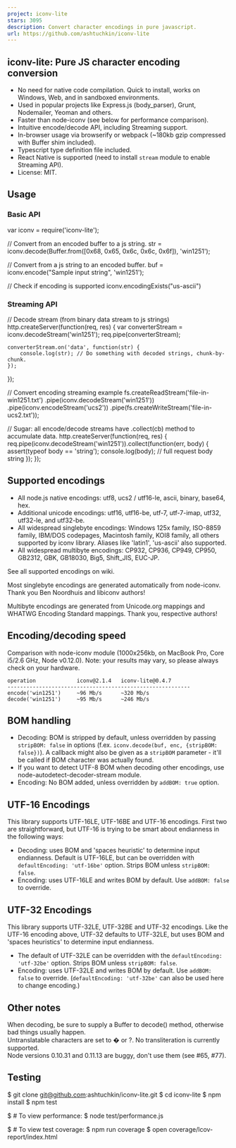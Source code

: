 ```yaml
---
project: iconv-lite
stars: 3095
description: Convert character encodings in pure javascript.
url: https://github.com/ashtuchkin/iconv-lite
---
```


iconv-lite: Pure JS character encoding conversion
-------------------------------------------------

-   No need for native code compilation. Quick to install, works on Windows, Web, and in sandboxed environments.
-   Used in popular projects like Express.js (body\_parser), Grunt, Nodemailer, Yeoman and others.
-   Faster than node-iconv (see below for performance comparison).
-   Intuitive encode/decode API, including Streaming support.
-   In-browser usage via browserify or webpack (~180kb gzip compressed with Buffer shim included).
-   Typescript type definition file included.
-   React Native is supported (need to install `stream` module to enable Streaming API).
-   License: MIT.

  

Usage
-----

### Basic API

var iconv \= require('iconv-lite');

// Convert from an encoded buffer to a js string.
str \= iconv.decode(Buffer.from(\[0x68, 0x65, 0x6c, 0x6c, 0x6f\]), 'win1251');

// Convert from a js string to an encoded buffer.
buf \= iconv.encode("Sample input string", 'win1251');

// Check if encoding is supported
iconv.encodingExists("us-ascii")

### Streaming API

// Decode stream (from binary data stream to js strings)
http.createServer(function(req, res) {
    var converterStream \= iconv.decodeStream('win1251');
    req.pipe(converterStream);

    converterStream.on('data', function(str) {
        console.log(str); // Do something with decoded strings, chunk-by-chunk.
    });
});

// Convert encoding streaming example
fs.createReadStream('file-in-win1251.txt')
    .pipe(iconv.decodeStream('win1251'))
    .pipe(iconv.encodeStream('ucs2'))
    .pipe(fs.createWriteStream('file-in-ucs2.txt'));

// Sugar: all encode/decode streams have .collect(cb) method to accumulate data.
http.createServer(function(req, res) {
    req.pipe(iconv.decodeStream('win1251')).collect(function(err, body) {
        assert(typeof body \== 'string');
        console.log(body); // full request body string
    });
});

Supported encodings
-------------------

-   All node.js native encodings: utf8, ucs2 / utf16-le, ascii, binary, base64, hex.
-   Additional unicode encodings: utf16, utf16-be, utf-7, utf-7-imap, utf32, utf32-le, and utf32-be.
-   All widespread singlebyte encodings: Windows 125x family, ISO-8859 family, IBM/DOS codepages, Macintosh family, KOI8 family, all others supported by iconv library. Aliases like 'latin1', 'us-ascii' also supported.
-   All widespread multibyte encodings: CP932, CP936, CP949, CP950, GB2312, GBK, GB18030, Big5, Shift\_JIS, EUC-JP.

See all supported encodings on wiki.

Most singlebyte encodings are generated automatically from node-iconv. Thank you Ben Noordhuis and libiconv authors!

Multibyte encodings are generated from Unicode.org mappings and WHATWG Encoding Standard mappings. Thank you, respective authors!

Encoding/decoding speed
-----------------------

Comparison with node-iconv module (1000x256kb, on MacBook Pro, Core i5/2.6 GHz, Node v0.12.0). Note: your results may vary, so please always check on your hardware.

```
operation             iconv@2.1.4   iconv-lite@0.4.7
----------------------------------------------------------
encode('win1251')     ~96 Mb/s      ~320 Mb/s
decode('win1251')     ~95 Mb/s      ~246 Mb/s
```

BOM handling
------------

-   Decoding: BOM is stripped by default, unless overridden by passing `stripBOM: false` in options (f.ex. `iconv.decode(buf, enc, {stripBOM: false})`). A callback might also be given as a `stripBOM` parameter - it'll be called if BOM character was actually found.
-   If you want to detect UTF-8 BOM when decoding other encodings, use node-autodetect-decoder-stream module.
-   Encoding: No BOM added, unless overridden by `addBOM: true` option.

UTF-16 Encodings
----------------

This library supports UTF-16LE, UTF-16BE and UTF-16 encodings. First two are straightforward, but UTF-16 is trying to be smart about endianness in the following ways:

-   Decoding: uses BOM and 'spaces heuristic' to determine input endianness. Default is UTF-16LE, but can be overridden with `defaultEncoding: 'utf-16be'` option. Strips BOM unless `stripBOM: false`.
-   Encoding: uses UTF-16LE and writes BOM by default. Use `addBOM: false` to override.

UTF-32 Encodings
----------------

This library supports UTF-32LE, UTF-32BE and UTF-32 encodings. Like the UTF-16 encoding above, UTF-32 defaults to UTF-32LE, but uses BOM and 'spaces heuristics' to determine input endianness.

-   The default of UTF-32LE can be overridden with the `defaultEncoding: 'utf-32be'` option. Strips BOM unless `stripBOM: false`.
-   Encoding: uses UTF-32LE and writes BOM by default. Use `addBOM: false` to override. (`defaultEncoding: 'utf-32be'` can also be used here to change encoding.)

Other notes
-----------

When decoding, be sure to supply a Buffer to decode() method, otherwise bad things usually happen.  
Untranslatable characters are set to � or ?. No transliteration is currently supported.  
Node versions 0.10.31 and 0.11.13 are buggy, don't use them (see #65, #77).

Testing
-------

$ git clone git@github.com:ashtuchkin/iconv-lite.git
$ cd iconv-lite
$ npm install
$ npm test
    
$ # To view performance:
$ node test/performance.js

$ # To view test coverage:
$ npm run coverage
$ open coverage/lcov-report/index.html
